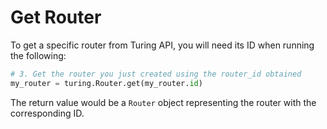 # Get Router

To get a specific router from Turing API, you will need its ID when running the following:

```python
# 3. Get the router you just created using the router_id obtained
my_router = turing.Router.get(my_router.id)
```

The return value would be a `Router` object representing the router with the corresponding ID.
